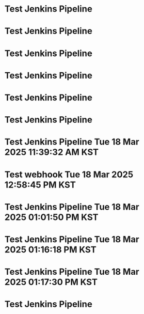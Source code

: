 # Test Jenkins Pipeline
# Test Jenkins Pipeline
# Test Jenkins Pipeline
# Test Jenkins Pipeline
# Test Jenkins Pipeline
# Test Jenkins Pipeline
# Test Jenkins Pipeline Tue 18 Mar 2025 11:39:32 AM KST
# Test webhook Tue 18 Mar 2025 12:58:45 PM KST
# Test Jenkins Pipeline Tue 18 Mar 2025 01:01:50 PM KST
# Test Jenkins Pipeline Tue 18 Mar 2025 01:16:18 PM KST
# Test Jenkins Pipeline Tue 18 Mar 2025 01:17:30 PM KST
# Test Jenkins Pipeline

